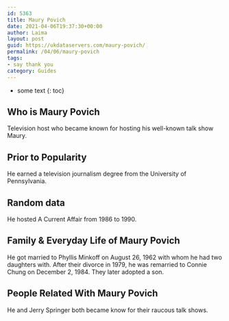 ```yaml
---
id: 5363
title: Maury Povich
date: 2021-04-06T19:37:30+00:00
author: Laima
layout: post
guid: https://ukdataservers.com/maury-povich/
permalink: /04/06/maury-povich
tags:
- say thank you
category: Guides
---
```


* some text
{: toc}


## Who is Maury Povich
                  
                  
                  
Television host who became known for hosting his well-known talk show Maury.
                  
              
            
              
            
                
                
                
## Prior to Popularity
                  
                  
                  
He earned a television journalism degree from the University of Pennsylvania.
                  
              
            
              
            
                
                
                
## Random data
                  
                  
                  
He hosted A Current Affair from 1986 to 1990.
                  
              
            
              
            
                
                
                
## Family & Everyday Life of Maury Povich
                  
                  
                  
He got married to Phyllis Minkoff on August 26, 1962 with whom he had two daughters with. After their divorce in 1979, he was remarried to Connie Chung on December 2, 1984. They later adopted a son.
                  
              
            
              
            
                
                
                
## People Related With Maury Povich
                  
                  
                  
He and Jerry Springer both became know for their raucous talk shows.
                  
              
            
              
            
                
              
            
              
              
            
            
              
            
          
          
          